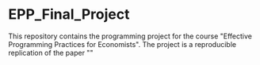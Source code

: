 # EPP_Final_Project
This repository contains the programming project for the course "Effective Programming Practices for Economists". 
The project is a reproducible replication of the paper ""

